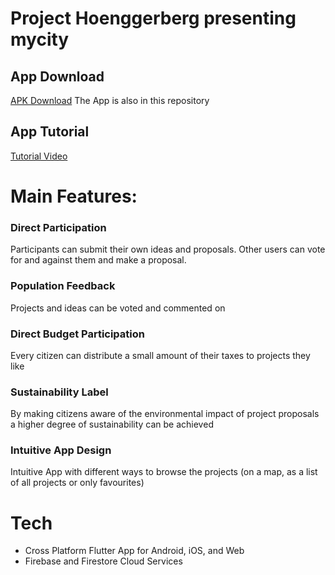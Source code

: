 # Project Hoenggerberg presenting mycity

## App Download
[APK Download](https://drive.google.com/file/d/1LxJz_TxOY1RHyw1U-DNAfZUCI6txRv3c/view?usp=sharing)
The App is also in this repository

## App Tutorial
[Tutorial Video](https://drive.google.com/file/d/1z-TSvOg7sYJ5FG9NdPjAWQ-gRqhZWpVK/view?usp=sharing)



# Main Features:

### Direct Participation
Participants can submit their own ideas and proposals. Other users can vote for and against them and make a proposal.

### Population Feedback
Projects and ideas can be voted and commented on

### Direct Budget Participation
Every citizen can distribute a small amount of their taxes to projects  they like

### Sustainability Label
By making citizens aware of the environmental impact of project proposals a higher degree of sustainability can be achieved

### Intuitive App Design
Intuitive App with different ways to browse the projects (on a map, as a list of all projects or only favourites)





# Tech
- Cross Platform Flutter App for Android, iOS, and Web
- Firebase and Firestore Cloud Services



